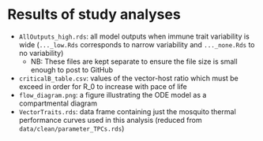 # Results of study analyses
* `AllOutputs_high.rds`: all model outputs when immune trait variability is wide (`..._low.Rds` corresponds to narrow variability and `..._none.Rds` to no variability)
  * NB: These files are kept separate to ensure the file size is small enough to post to GitHub
* `criticalB_table.csv`: values of the vector-host ratio which must be exceed in order for R_0 to increase with pace of life
* `flow_diagram.png`: a figure illustrating the ODE model as a compartmental diagram
* `VectorTraits.rds`: data frame containing just the mosquito thermal performance curves used in this analysis (reduced from `data/clean/parameter_TPCs.rds`)